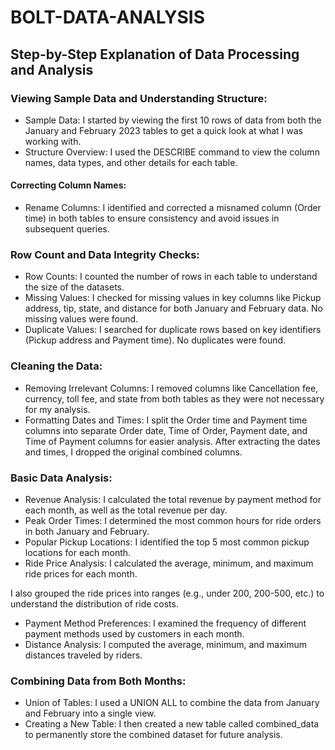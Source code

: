 # BOLT-DATA-ANALYSIS

## Step-by-Step Explanation of Data Processing and Analysis

### Viewing Sample Data and Understanding Structure:
- Sample Data: I started by viewing the first 10 rows of data from both the January and February 2023 tables to get a quick look at what I was working with.
- Structure Overview: I used the DESCRIBE command to view the column names, data types, and other details for each table.

#### Correcting Column Names:
- Rename Columns: I identified and corrected a misnamed column (Order time) in both tables to ensure consistency and avoid issues in subsequent queries.

### Row Count and Data Integrity Checks:
- Row Counts: I counted the number of rows in each table to understand the size of the datasets.
- Missing Values: I checked for missing values in key columns like Pickup address, tip, state, and distance for both January and February data. No missing values were found.
- Duplicate Values: I searched for duplicate rows based on key identifiers (Pickup address and Payment time). No duplicates were found.

### Cleaning the Data:
- Removing Irrelevant Columns: I removed columns like Cancellation fee, currency, toll fee, and state from both tables as they were not necessary for my analysis.
- Formatting Dates and Times:
I split the Order time and Payment time columns into separate Order date, Time of Order, Payment date, and Time of Payment columns for easier analysis.
After extracting the dates and times, I dropped the original combined columns.

### Basic Data Analysis:
- Revenue Analysis: I calculated the total revenue by payment method for each month, as well as the total revenue per day.
- Peak Order Times: I determined the most common hours for ride orders in both January and February.
- Popular Pickup Locations: I identified the top 5 most common pickup locations for each month.
- Ride Price Analysis:
I calculated the average, minimum, and maximum ride prices for each month.

I also grouped the ride prices into ranges (e.g., under 200, 200-500, etc.) to understand the distribution of ride costs.
- Payment Method Preferences: I examined the frequency of different payment methods used by customers in each month.
- Distance Analysis: I computed the average, minimum, and maximum distances traveled by riders.

### Combining Data from Both Months:
- Union of Tables: I used a UNION ALL to combine the data from January and February into a single view.
- Creating a New Table: I then created a new table called combined_data to permanently store the combined dataset for future analysis.
